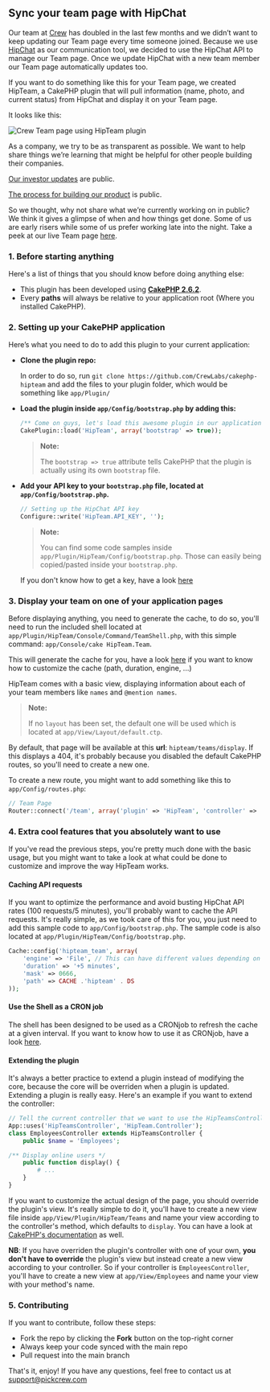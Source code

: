 ## Sync your team page with HipChat

Our team at [Crew](https://pickcrew.com) has doubled in the last few months and we didn’t want to keep updating our Team page every time someone joined. Because we use [HipChat](https://www.hipchat.com) as our communication tool, we decided to use the HipChat API to manage our Team page. Once we update HipChat with a new team member our Team page automatically updates too.

If you want to do something like this for your Team page, we created HipTeam, a CakePHP plugin that will pull information (name, photo, and current status) from HipChat and display it on your Team page.

It looks like this:

![Crew Team page using HipTeam plugin](https://camo.githubusercontent.com/60453fdf85baa2664082b2d19fddc88fdca61ff0/68747470733a2f2f73332e616d617a6f6e6177732e636f6d2f75706c6f6164732e686970636861742e636f6d2f36383335352f313231323931372f4367484c487a73546e4430746c33762f73637265656e636170747572652d7069636b637265772d636f6d2d7465616d2e6a7067 "Crew Team page")

As a company, we try to be as transparent as possible. We want to help share things we’re learning that might be helpful for other people building their companies.

[Our investor updates](http://backstage.pickcrew.com/october-2014-investor-update/) are public.

[The process for building our product](http://backstage.pickcrew.com/building-in-public/) is public.

So we thought, why not share what we’re currently working on in public? We think it gives a glimpse of when and how things get done. Some of us are early risers while some of us prefer working late into the night. Take a peek at our live Team page [here](https://pickcrew.com/team).

### 1. Before starting anything

Here's a list of things that you should know before doing anything else:

*   This plugin has been developed using **[CakePHP 2.6.2](http://cakephp.org/changelogs/2.6.2)**.
*   Every **paths** will always be relative to your application root (Where you installed CakePHP).

### 2. Setting up your CakePHP application

Here’s what you need to do to add this plugin to your current application:

* **Clone the plugin repo:**

	In order to do so, run `git clone https://github.com/CrewLabs/cakephp-hipteam` and add the files to your plugin folder, which would be something like `app/Plugin/`

* **Load the plugin inside `app/Config/bootstrap.php` by adding this:**

	```php
	/** Come on guys, let's load this awesome plugin in our application */
	CakePlugin::load('HipTeam', array('bootstrap' => true));
	```

	> **Note:**
	>
	> The `bootstrap => true` attribute tells CakePHP that the plugin is actually using its own `bootstrap` file.

* **Add your API key to your `bootstrap.php` file, located at `app/Config/bootstrap.php`.**

	```php
	// Setting up the HipChat API key
	Configure::write('HipTeam.API_KEY', '');
	```

	> **Note:**
	>
	> You can find some code samples inside `app/Plugin/HipTeam/Config/bootstrap.php`. Those can easily being copied/pasted inside your `bootstrap.php`.

	If you don't know how to get a key, have a look [here](https://www.hipchat.com/docs/apiv2)

### 3. Display your team on one of your application pages

Before displaying anything, you need to generate the cache, to do so, you'll need to run the included shell located at `app/Plugin/HipTeam/Console/Command/TeamShell.php`, with this simple command: `app/Console/cake HipTeam.Team`.

This will generate the cache for you, have a look [here](#caching-api-requests) if you want to know how to customize the cache (path, duration, engine, ...)

HipTeam comes with a basic view, displaying information about each of your team members like `names` and `@mention names`.

> **Note:**
>
> If no `layout` has been set, the default one will be used which is located at `app/View/Layout/default.ctp`.

By default, that page will be available at this **url**: `hipteam/teams/display`. If this displays a 404, it's probably because you disabled the default CakePHP routes, so you'll need to create a new one.

To create a new route, you might want to add something like this to `app/Config/routes.php`:

```php
// Team Page
Router::connect('/team', array('plugin' => 'HipTeam', 'controller' => 'teams', 'action' => 'display'));
```

### 4. Extra cool features that you absolutely want to use

If you've read the previous steps, you're pretty much done with the basic usage, but you might want to take a look at what could be done to customize and improve the way HipTeam works.

#### Caching API requests

If you want to optimize the performance and avoid busting HipChat API rates (100 requests/5 minutes), you'll probably want to cache the API requests. It's really simple, as we took care of this for you, you just need to add this sample code to `app/Config/bootstrap.php`. The sample code is also located at `app/Plugin/HipTeam/Config/bootstrap.php`.

```php
Cache::config('hipteam_team', array(
    'engine' => 'File', // This can have different values depending on how you want to cache datas
    'duration' => '+5 minutes',
    'mask' => 0666,
    'path' => CACHE .'hipteam' . DS
));
```

#### Use the Shell as a CRON job

The shell has been designed to be used as a CRONjob to refresh the cache at a given interval. If you want to know how to use it as CRONjob, have a look [here](http://book.cakephp.org/2.0/en/console-and-shells/cron-jobs.html).

#### Extending the plugin

It's always a better practice to extend a plugin instead of modifying the core, because the core will be overriden when a plugin is updated. Extending a plugin is really easy. Here's an example if you want to extend the controller:

```php
// Tell the current controller that we want to use the HipTeamsController from the HipTeam plugin
App::uses('HipTeamsController', 'HipTeam.Controller');
class EmployeesController extends HipTeamsController {
    public $name = 'Employees';

/** Display online users */
    public function display() {
        # ...
    }
}
```

If you want to customize the actual design of the page, you should override the plugin's view. It's really simple to do it, you'll have to create a new view file inside `app/View/Plugin/HipTeam/Teams` and name your view according to the controller's method, which defaults to `display`. You can have a look at [CakePHP's documentation](http://book.cakephp.org/2.0/en/plugins/how-to-create-plugins.html#overriding-plugin-views-from-inside-your-application) as well.

**NB**: If you have overriden the plugin's controller with one of your own, **you don't have to override** the plugin's view but instead create a new view according to your controller. So if your controller is `EmployeesController`, you'll have to create a new view at `app/View/Employees` and name your view with your method's name.

### 5. Contributing

If you want to contribute, follow these steps:

*   Fork the repo by clicking the **Fork** button on the top-right corner
*   Always keep your code synced with the main repo
*   Pull request into the main branch

That's it, enjoy! If you have any questions, feel free to contact us at [support@pickcrew.com](mailto:support@pickcrew.com?Subject=About%20the%20HipTeam%plugin)
